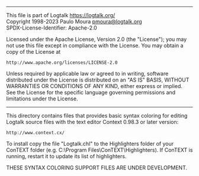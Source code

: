 ________________________________________________________________________

This file is part of Logtalk <https://logtalk.org/>  
Copyright 1998-2023 Paulo Moura <pmoura@logtalk.org>  
SPDX-License-Identifier: Apache-2.0

Licensed under the Apache License, Version 2.0 (the "License");
you may not use this file except in compliance with the License.
You may obtain a copy of the License at

    http://www.apache.org/licenses/LICENSE-2.0

Unless required by applicable law or agreed to in writing, software
distributed under the License is distributed on an "AS IS" BASIS,
WITHOUT WARRANTIES OR CONDITIONS OF ANY KIND, either express or implied.
See the License for the specific language governing permissions and
limitations under the License.
________________________________________________________________________


This directory contains files that provides basic syntax coloring for 
editing Logtalk source files with the text editor Context 0.98.3 or 
later version:

	http://www.context.cx/

To install copy the file "Logtalk.chl" to the Highlighters folder of 
your ConTEXT folder (e.g. C:\Program Files\ConTEXT\Highlighters). If 
ConTEXT is running, restart it to update its list of highlighters.


THESE SYNTAX COLORING SUPPORT FILES ARE UNDER DEVELOPMENT.
